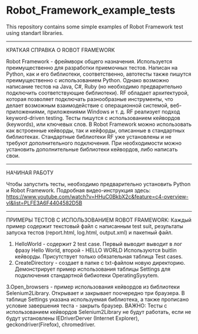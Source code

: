 # Robot_Framework_example_tests
This repository contains some simple examples of Robot Framework test using standart libraries.
______________
КРАТКАЯ СПРАВКА О ROBOT FRAMEWORK

  Robot Framework - фреймворк общего назначения. Используется преимущественно для разработки приемочных тестов. Написан на Python, как и его библиотеки, соответственно, автотесты также пишутся преимущественно с использованием Python. Однако возможно написание тестов на Java, C#, Ruby (но необходимо предварительно подключить соответствующие библиотеки).
  RF обладает архитектурой, которая позволяет подключать разнообразные инструменты, что делает возможным взаимодействие с операционной системой,  веб-приложениями, приложениями Windows и т. д.
  RF реализует подход keyword-driven testing. Тесты пишутся с использованием кейвордов (keywords), или ключевых слов.
  В Robot Framework можно использовать как встроенные кейворды, так и кейфорды, описанные в стандартных библиотеках. Стандартные библиотеки RF уже установлены и не требуют дополнительного подключения. При необходимости можно установить дополнительные библиотеки кейвордов, либо написать свои.
______________
НАЧИНАЯ РАБОТУ

Чтобы запустить тесты, необходимо предварительно установить Python и Robot Framework. Подробная видео-инструкция здесь:
https://www.youtube.com/watch?v=HHuC0BkbX2c&feature=c4-overview-vl&list=PLFE3A6F4404582D5B


______________
ПРИМЕРЫ ТЕСТОВ С ИСПОЛЬЗОВАНИЕМ ROBOT FRAMEWORK:
  Каждый пример содержит текстовый файл с написанным test suit, результаты запуска тестов (report.html, log.html, output.xml) и пакетный файл.
  1. HelloWorld - содержит 2 test case. Первый выводит выводит в лог фразу Hello World, второй - HELLO WORLD Используются buitlin кейворды. Присутствует только обязательная таблица Test cases.
  2. CreateDirectory - создает в папке с txt-файлом новую директорию. Демонстрирует пример использования таблицы Settings для подключения стандартной бибиотеки OperatingSysytem.
  
  3.Open_browsers - пример использования кейвордов из библиотеки Selenium2Library. Открывает и закрывает поочередно три браузера. В таблице Settings указана используемая библиотека, а также прописано условие завершения теста - закрыть браузер. ВАЖНО: Тесты с использованием кейвордов Selenium2Library не будут работать, если не будут установлены IEDriverDerver (Internet Explorer), geckondriver(Firefox), chromedriver.


